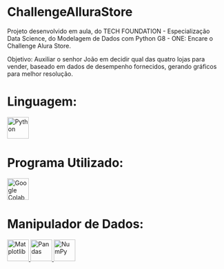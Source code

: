 # ChallengeAlluraStore

Projeto desenvolvido em aula, do TECH FOUNDATION - Especialização Data Science, do Modelagem de Dados com Python G8 - ONE: Encare o Challenge Alura Store.

Objetivo: Auxiliar o senhor João em decidir qual das quatro lojas para vender, baseado em dados de desempenho fornecidos, gerando gráficos para melhor resolução.

# Linguagem:
<a href="https://www.python.org">
<img src="https://images.icon-icons.com/2699/PNG/512/python_logo_icon_168886.png" width=50px height=50px title='Python'>
</a>

# Programa Utilizado:

<a href="colab.research.google.com">
<img src="https://upload.wikimedia.org/wikipedia/commons/d/d0/Google_Colaboratory_SVG_Logo.svg" width=50px height=50px title='Google Colab'>
</a>

# Manipulador de Dados:
<a href="https://matplotlib.org">
<img src="https://upload.wikimedia.org/wikipedia/commons/8/84/Matplotlib_icon.svg" width=50px height=50px title='Matplotlib'>
</a>

<a href="https://pandas.pydata.org">
<img src="https://upload.wikimedia.org/wikipedia/commons/thumb/2/22/Pandas_mark.svg/600px-Pandas_mark.svg.png" width=50px height=50px title='Pandas'>
</a>

<a href="https://numpy.org">
<img src="https://www.freelogovectors.net/wp-content/uploads/2022/07/numpy-logo-freelogovectors.net_.png" width=50px height=50px title='NumPy'>
</a>

